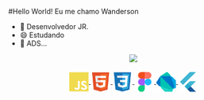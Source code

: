    #Hello World! Eu me chamo Wanderson 
- 👋 Desenvolvedor JR.
- 😄 Estudando
- 💞️ ADS...


<div align="center">
  <a href="https://github.com/WsilvaM"/WsilvaM>
 <img height="300em" src="https://github-readme-stats.vercel.app/api/top-langs/?username=WsilvaM&layout=compact&langs_count=7&theme=dracula"/>
</div
 
    
    
    
    
<div style="display: inline_block"><br>
        <div align="center">

  <img align="center" alt="WsilvaM-Js" height="40" width="40" src="https://raw.githubusercontent.com/devicons/devicon/master/icons/javascript/javascript-plain.svg">
          <img align="center" alt="WsilvaM-html" height="40" width="40" src="https://raw.githubusercontent.com/devicons/devicon/master/icons/html5/html5-original.svg">
 <img align="center" alt="WsilvaM-CSS" height="40" width="40" src="https://raw.githubusercontent.com/devicons/devicon/master/icons/css3/css3-original.svg">
            <img align="center" alt="WsilvaM-figma" height="40" width="40" src="https://raw.githubusercontent.com/devicons/devicon/master/icons/figma/figma-original.svg">
  <img align="center" alt="WsilvaM-dart" height="40" width="40" src="https://raw.githubusercontent.com/devicons/devicon/master/icons/dart/dart-original.svg">
             <img align="center" alt="WsilvaM-flutter" height="40" width="40" src="https://raw.githubusercontent.com/devicons/devicon/master/icons/flutter/flutter-original.svg">



</div>
 
 ##
 
 
